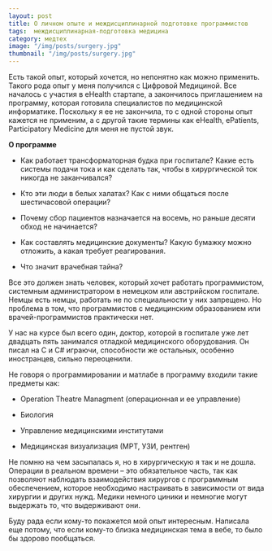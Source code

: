 ```yaml
---
layout: post
title: О личном опыте и междисциплинарной подготовке программистов
tags:  междисциплинарная-подготовка медицина 
category: медтех
image: "/img/posts/surgery.jpg"
thumbnail: "/img/posts/surgery.jpg"
---
```

Есть такой опыт, который хочется, но непонятно как можно применить. Такого рода опыт у меня получился с Цифровой Медициной.
Все началось с участия в eHealth стартапе, а закончилось приглашением на программу, которая готовила специалистов по медицинской информатике. Поскольку я ее не закончила, то с одной стороны опыт кажется не применим, а с другой такие термины как eHealth, ePatients, Participatory Medicine для меня не пустой звук.


<b>О программе</b>


* Как работает трансформаторная будка при госпитале? Какие есть системы подачи тока и как сделать так, чтобы в хирургической ток никогда не заканчивался?

* Кто эти люди в белых халатах? Как с ними общаться после шестичасовой операции?

* Почему сбор пациентов назначается на восемь, но раньше десяти обход не начинается?

* Как составлять медицинские документы? Какую бумажку можно отложить, а какая требует реагирования.

* Что значит врачебная тайна?


Все это должен знать человек, который хочет работать программистом, системным администратором в немецком или австрийском госпитале. Немцы есть немцы, работать не по специальности у них запрещено. Но проблема в том, что программистов с медицинским образованием или врачей-программистов практически нет.


У нас на курсе был всего один, доктор, которой в госпитале уже лет двадцать пять занимался отладкой медицинского оборудования. Он писал на C и С# играючи, способности же остальных, особенно иностранцев, сильно переоценили.


Не говоря о программировании и матлабе в программу входили такие предметы как:


* Operation Theatre Managment (операционная и ее управление)

* Биология

* Управление медицинскими институтами

* Медицинская визуализация (МРТ, УЗИ, рентген)


Не помню на чем засыпалась я, но в хирургическую я так и не дошла. Операции в реальном времени – это обязательное часть, так как позволяют наблюдать взаимодействия хирургов с программным обеспечением, которое необходимо настраивать в зависимости от вида хирургии и других нужд. Медики немного циники и немногие могут выдержать то, что выдерживают они.

Буду рада если кому-то покажется мой опыт интересным. Написала еще потому, что если кому-то близка медицинская тема в вебе, то было бы здорово пообщаться.


